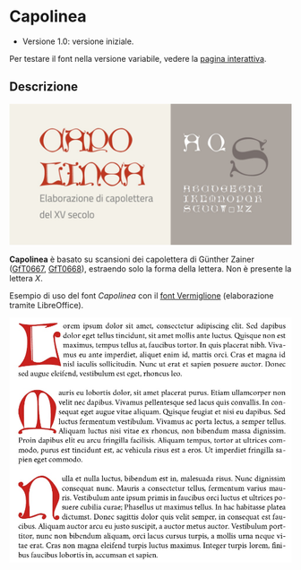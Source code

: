 # Capolinea
- Versione 1.0: versione iniziale.

Per testare il font nella versione variabile, vedere la [pagina interattiva](https://m-casanova.github.io/Capolinea/).

## Descrizione
![image](capolinea.jpg)

**Capolinea** è basato su scansioni dei capolettera di Günther Zainer ([GfT0667](https://tw.staatsbibliothek-berlin.de/html/gftview.xql?url=../gft/GfT0667.png&gft=GfT0667),
[GfT0668](https://tw.staatsbibliothek-berlin.de/html/gftview.xql?url=../gft/GfT0668.png&gft=GfT0668)), estraendo solo la forma della lettera. Non è presente la lettera _X_.

Esempio di uso del font _Capolinea_ con il [font Vermiglione](https://github.com/m-casanova/Vermiglione) (elaborazione tramite LibreOffice).

![image](capolinea2.jpg)
